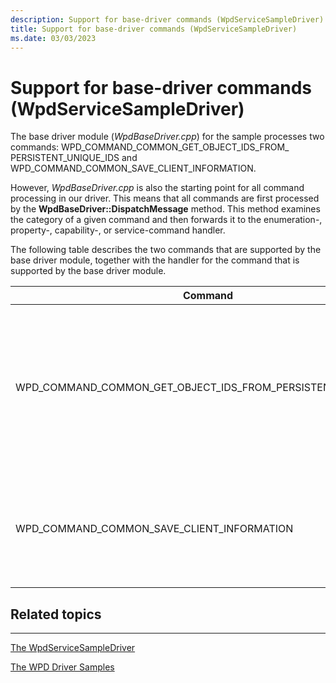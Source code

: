 ```yaml
---
description: Support for base-driver commands (WpdServiceSampleDriver)
title: Support for base-driver commands (WpdServiceSampleDriver)
ms.date: 03/03/2023
---
```


# Support for base-driver commands (WpdServiceSampleDriver)

The base driver module (*WpdBaseDriver.cpp*) for the sample processes two commands: WPD\_COMMAND\_COMMON\_GET\_OBJECT\_IDS\_FROM\_ PERSISTENT\_UNIQUE\_IDS and WPD\_COMMAND\_COMMON\_SAVE\_CLIENT\_INFORMATION.

However, *WpdBaseDriver.cpp* is also the starting point for all command processing in our driver. This means that all commands are first processed by the **WpdBaseDriver::DispatchMessage** method. This method examines the category of a given command and then forwards it to the enumeration-, property-, capability-, or service-command handler.

The following table describes the two commands that are supported by the base driver module, together with the handler for the command that is supported by the base driver module.

| Command                                                               | Handler                              | Description                                                                                                           |
|-----------------------------------------------------------------------|--------------------------------------|-----------------------------------------------------------------------------------------------------------------------|
| WPD\_COMMAND\_COMMON\_GET\_OBJECT\_IDS\_FROM\_PERSISTENT\_UNIQUE\_IDS | OnGetOjectIDsFromPersistentUniqueIDs | Issued when an application tries to retrieve the object identifier that matches a given persistent-unique identifier. |
| WPD\_COMMAND\_COMMON\_SAVE\_CLIENT\_INFORMATION                       | OnSaveClientInfo                     | Issued when an application tries to open a connection to a device or a service.                                       |

## <span id="related_topics"></span>Related topics

****
[The WpdServiceSampleDriver](the-wpdservicesampledriver-sample.md)

[The WPD Driver Samples](the-wpd-driver-samples.md)
